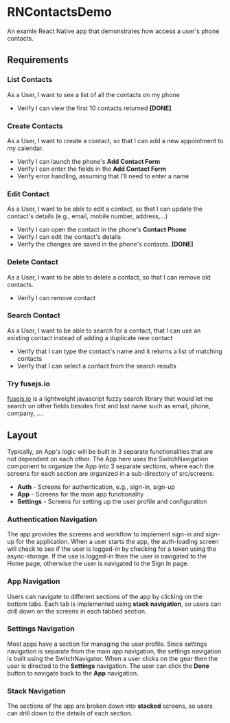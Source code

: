# RNContactsDemo
An examle React Native app that demonstrates how access a user's 
phone contacts.

## Requirements

### List Contacts
As a User, I want to see a list of all the contacts on my phone
* Verify I can view the first 10 contacts returned
**[DONE]**

### Create Contacts
As a User, I want to create a contact, so that I can add a new
appointment to my calendar.
* Verify I can launch the phone's **Add Contact Form**
* Verify I can enter the fields in the **Add Contact Form**
* Verify error handling, assuming that I'll need to enter a name

### Edit Contact 
As a User, I want to be able to edit a contact, so that I can update
the contact's details (e.g., email, mobile number, address,...)
* Verify I can open the contact in the phone's **Contact Phone**
* Verify I can edit the contact's details
* Verify the changes are saved in the phone's contacts.
**[DONE]**

### Delete Contact
As a User, I want to be able to delete a contact, so that I can
remove old contacts.
* Verify I can remove contact

### Search Contact
As a User, I want to be able to search for a contact, that I can
use an existing contact instead of adding a duplicate new contact
* Verify that I can type the contact's name and it returns a list of
matching contacts
* Verify that I can select a contact from the search results

### Try fusejs.io
[fusejs.io](https://fusejs.io) is a lightweight javascript fuzzy search
library that would let me search on other fields besides first and last
name such as email, phone, company, ....

## Layout
Typically, an App's logic will be built in 3 separate functionalities that
are not dependent on each other. The App here uses the SwitchNavigation
component to organize the App into 3 separate sections, where each the
screens for each section are organized in a sub-directory of src/screens:

* **Auth**      - Screens for authentication, e.g., sign-in, sign-up
* **App**       - Screens for the main app functionality
* **Settings**  - Screens for setting up the user profile and configuration

### Authentication Navigation
The app provides the screens and workflow to implement sign-in and sign-up
for the application. When a user starts the app, the auth-loading screen
will check to see if the user is logged-in by checking for a token using
the async-storage. If the use is logged-in then the user is navigated to 
the Home page, otherwise the user is navigated to the Sign In page.

### App Navigation
Users can navigate to different sections of the app by clicking on the
bottom tabs. Each tab is implemented using **stack navigation**, so users
can drill down on the screens in each tabbed section.

### Settings Navigation
Most apps have a section for managing the user profile. Since settings
navigation is separate from the main app navigation, the settings
navigation is built using the SwitchNavigator. When a user clicks on the
gear then the user is directed to the __Settings__ navigation. The user
can click the **Done** button to navigate back to the __App__ navigation.

### Stack Navigation
The sections of the app are broken down into **stacked** screens, so 
users can drill down to the details of each section.


